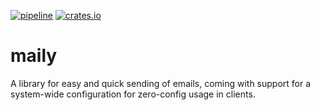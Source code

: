[![pipeline](https://github.com/d-e-s-o/maily/actions/workflows/test.yml/badge.svg?branch=main)](https://github.com/d-e-s-o/maily/actions/workflows/test.yml)
[![crates.io](https://img.shields.io/crates/v/maily.svg)](https://crates.io/crates/maily)

maily
=====

A library for easy and quick sending of emails, coming with support for
a system-wide configuration for zero-config usage in clients.
